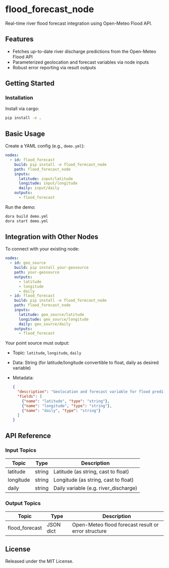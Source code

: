# flood_forecast_node

Real-time river flood forecast integration using Open-Meteo Flood API.

## Features
- Fetches up-to-date river discharge predictions from the Open-Meteo Flood API
- Parameterized geolocation and forecast variables via node inputs
- Robust error reporting via result outputs

## Getting Started

### Installation
Install via cargo:
```bash
pip install -e .
```

## Basic Usage

Create a YAML config (e.g., `demo.yml`):

```yaml
nodes:
  - id: flood_forecast
    build: pip install -e flood_forecast_node
    path: flood_forecast_node
    inputs:
      latitude: input/latitude
      longitude: input/longitude
      daily: input/daily
    outputs:
      - flood_forecast
```

Run the demo:

```bash
dora build demo.yml
dora start demo.yml
```

## Integration with Other Nodes

To connect with your existing node:

```yaml
nodes:
  - id: geo_source
    build: pip install your-geosource
    path: your-geosource
    outputs:
      - latitude
      - longitude
      - daily
  - id: flood_forecast
    build: pip install -e flood_forecast_node
    path: flood_forecast_node
    inputs:
      latitude: geo_source/latitude
      longitude: geo_source/longitude
      daily: geo_source/daily
    outputs:
      - flood_forecast
```

Your point source must output:

* Topic: `latitude`, `longitude`, `daily`
* Data: String (for latitude/longitude convertible to float, daily as desired variable)
* Metadata:

  ```json
  {
    "description": "Geolocation and forecast variable for flood prediction",
    "fields": [
      {"name": "latitude", "type": "string"},
      {"name": "longitude", "type": "string"},
      {"name": "daily", "type": "string"}
    ]
  }
  ```

## API Reference

### Input Topics

| Topic     | Type   | Description                         |
|-----------|--------|-------------------------------------|
| latitude  | string | Latitude (as string, cast to float) |
| longitude | string | Longitude (as string, cast to float)|
| daily     | string | Daily variable (e.g. river_discharge)|

### Output Topics

| Topic          | Type      | Description                                            |
|--------------- |-----------|--------------------------------------------------------|
| flood_forecast | JSON dict | Open-Meteo flood forecast result or error structure    |

## License

Released under the MIT License.
